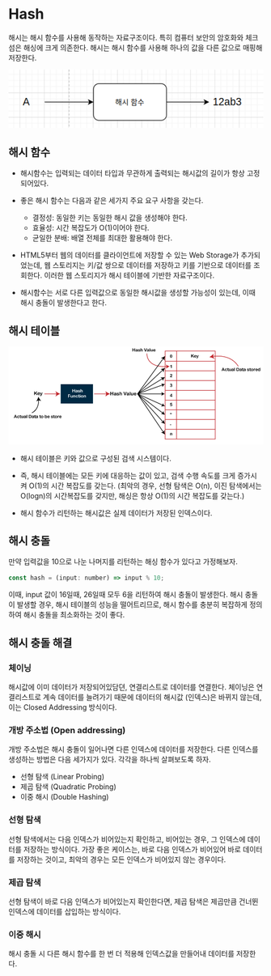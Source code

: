 # Hash

해시는 해시 함수를 사용해 동작하는 자료구조이다. 특히 컴퓨터 보안의 암호화와 체크섬은 해싱에 크게 의존한다. 해시는 해시 함수를 사용해 하나의 값을 다른 값으로 매핑해 저장한다.

<img src="./images/hash_func.png">

## 해시 함수

- 해시함수는 입력되는 데이터 타입과 무관하게 출력되는 해시값의 길이가 항상 고정되어있다.

- 좋은 해시 함수는 다음과 같은 세가지 주요 요구 사항을 갖는다.

  - 결정성: 동일한 키는 동일한 해시 값을 생성해야 한다.
  - 효율성: 시간 복잡도가 O(1)이어야 한다.
  - 균일한 분배: 배열 전체를 최대한 활용해야 한다.

- HTML5부터 웹의 데이터를 클라이언트에 저장할 수 있는 Web Storage가 추가되었는데, 웹 스토리지는 키/값 쌍으로 데이터를 저장하고 키를 기반으로 데이터를 조회한다. 이러한 웹 스토리지가 해시 테이블에 기반한 자료구조이다.

- 해시함수는 서로 다른 입력값으로 동일한 해시값을 생성할 가능성이 있는데, 이때 해시 충돌이 발생한다고 한다.

## 해시 테이블

<img src="./images/hash-table.png"/>

- 해시 테이블은 키와 값으로 구성된 검색 시스템이다.

- 즉, 해시 테이블에는 모든 키에 대응하는 값이 있고, 검색 수행 속도를 크게 증가시켜 O(1)의 시간 복잡도를 갖는다. (최악의 경우, 선형 탐색은 O(n), 이진 탐색에서는 O(logn)의 시간복잡도를 갖지만, 해싱은 항상 O(1)의 시간 복잡도를 갖는다.)

- 해시 함수가 리턴하는 해시값은 실제 데이터가 저장된 인덱스이다.

## 해시 충돌

만약 입력값을 10으로 나눈 나머지를 리턴하는 해싱 함수가 있다고 가정해보자.

```js
const hash = (input: number) => input % 10;
```

이때, input 값이 16일때, 26일때 모두 6을 리턴하여 해시 충돌이 발생한다. 해시 충돌이 발생할 경우, 해시 테이블의 성능을 떨어트리므로, 해시 함수를 충분히 복잡하게 정의하여 해시 충돌을 최소화하는 것이 좋다.

## 해시 충돌 해결

### 체이닝

해시값에 이미 데이터가 저장되어있담뎐, 연결리스트로 데이터를 연결한다. 체이닝은 연결리스트로 계속 데이터를 늘려가기 때문에 데이터의 해시값 (인덱스)은 바뀌지 않는데, 이는 Closed Addressing 방식이다.

### 개방 주소법 (Open addressing)

개방 주소법은 해시 충돌이 일어나면 다른 인덱스에 데이터를 저장한다. 다른 인덱스를 생성하는 방법은 다음 세가지가 있다. 각각을 하나씩 살펴보도록 하자.

- 선형 탐색 (Linear Probing)
- 제곱 탐색 (Quadratic Probing)
- 이중 해시 (Double Hashing)

### 선형 탐색

선형 탐색에서는 다음 인덱스가 비어있는지 확인하고, 비어있는 경우, 그 인덱스에 데이터를 저장하는 방식이다. 가장 좋은 케이스는, 바로 다음 인덱스가 비어있어 바로 데이터를 저장하는 것이고, 최악의 경우는 모든 인덱스가 비어있지 않는 경우이다.

### 제곱 탐색

선형 탐색이 바로 다음 인덱스가 비어있는지 확인한다면, 제곱 탐색은 제곱만큼 건너뛴 인덱스에 데이터를 삽입하는 방식이다.

### 이중 해시

해시 충돌 시 다른 해시 함수를 한 번 더 적용해 인덱스값을 만들어내 데이터를 저장한다.
